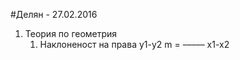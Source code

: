 #Делян - 27.02.2016
1. Теория по геометрия
	1. Наклоненост на права
		    y1-y2
		m = –––––
		    x1-x2
